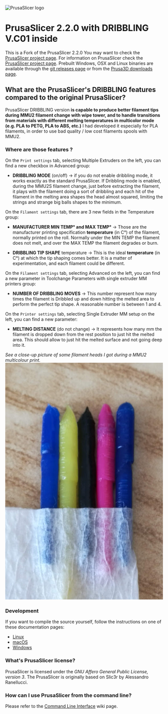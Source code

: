 
![PrusaSlicer logo](/resources/icons/PrusaSlicer.png?raw=true)

# PrusaSlicer 2.2.0 with DRIBBLING V.C01 inside

This is a Fork of the PrusaSlicer 2.2.0
You may want to check the [PrusaSlicer project page](https://www.prusa3d.com/prusaslicer/).
For information on PrusaSlicer check the [PrusaSlicer project page](https://www.prusa3d.com/prusaslicer/).
Prebuilt Windows, OSX and Linux binaries are available through the [git releases page](https://github.com/prusa3d/PrusaSlicer/releases) or from the [Prusa3D downloads page](https://www.prusa3d.com/drivers/).

## What are the PrusaSlicer's DRIBBLING features compared to the original PrusaSlicer?

PrusaSlicer DRIBBLING version **is capable to produce better filament tips during MMU2 filament change with wipe tower, and to handle transitions from materials with different melting temperatures in multicolor mode (e.g. PLA to PETG, PLA to ABS, etc.)**
I had developed it especially for PLA filaments, in order to use bad quality / low cost filaments spools with MMU2.

### Where are those features ?

On the `Print settings` tab, selecting Multiple Extruders on the left, you can find a new checkbox in Advanced group:

- **DRIBBLING MODE** (on/off) -> if you do not enable dribbling mode, it works exactly as the standard PrusaSlicer.
If Dribbling mode is enabled, during the MMU2S filament change, just before extracting the filament, it plays with the filament doing a sort of dribbling and each hit of the filament in the melting area shapes the head almost squared, limiting the strings and strange big balls shapes to the minimum.

On the `Filament settings` tab, there are 3 new fields in the Temperature group:

- **MANUFACTURER MIN TEMP° and MAX TEMP°** ->  Those are the manufacturer printing specification **temperature** (in C°) of the filament, normally printed on the roll.
Normally under the MIN TEMP the filament does not melt, and over the MAX TEMP the filament degrades or burn.

- **DRIBBLING TIP SHAPE** temperature -> This is the ideal **temperature** (in C°) at which the tip shaping comes better. It is a matter of experimentation, and each filament could be different.

On the `Filament settings` tab, selecting Advanced on the left, you can find a new parameter in Toolchange Parameters with single extruder MM printers group:

- **NUMBER OF DRIBBLING MOVES** -> This number represent how many times the filament is Dribbled up and down hitting the melted area to perform the perfect tip shape. A reasonable number is between 1 and 4. 

On the `Printer settings` tab, selecting Single Extruder MM setup on the left, you can find a new parameter:

- **MELTING DISTANCE** (do not change) -> It represents how many mm the filament is dropped down from the rest position to just hit the melted area. This should allow to just hit the melted surface and not going deep into it.


*See a close-up picture of some filament heads  I got during a MMU2 multicolour print.*
![heads](/heads.jpg?raw=true)

### Development

If you want to compile the source yourself, follow the instructions on one of
these documentation pages:
* [Linux](doc/How%20to%20build%20-%20Linux%20et%20al.md)
* [macOS](doc/How%20to%20build%20-%20Mac%20OS.md)
* [Windows](doc/How%20to%20build%20-%20Windows.md)

### What's PrusaSlicer license?

PrusaSlicer is licensed under the _GNU Affero General Public License, version 3_.
The PrusaSlicer is originally based on Slic3r by Alessandro Ranellucci.

### How can I use PrusaSlicer from the command line?

Please refer to the [Command Line Interface](https://github.com/prusa3d/PrusaSlicer/wiki/Command-Line-Interface) wiki page.

